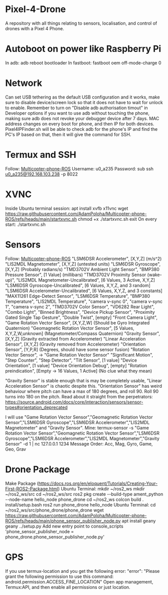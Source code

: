 # Pixel-4-Drone
A repository with all things relating to sensors, localisation, and control of drones with a Pixel 4 Phone.

# Autoboot on power like Raspberry Pi
In adb:
  adb reboot bootloader
In fastboot:
  fastboot oem off-mode-charge 0

# Network
Can set USB tethering as the default USB configuration and it works, make sure to disable device/screen lock so that it does not have to wait for unlock to enable.
Remember to turn on "Disable adb authorisation timout" in Developer options if you want to use adb without touching the phone, making sure adb does not revoke your debugger device after 7 days.
MAC address changes on every boot for phone, and then IP for both devices.
Pixel4IPFinder.sh will be able to check adb for the phone's IP and find the PC's IP based on that, then it will give the command for SSH.

# Termux and SSH
Follow: [Multicopter-phone-ROS](https://raw.githubusercontent.com/AdamPoloha/Multicopter-phone-ROS/refs/heads/main/README.md)
Username: u0_a235
Password: sub
ssh u0_a235@192.168.103.238 -p 8022

# XVNC
Inside Ubuntu terminal session:
  apt install xvfb x11vnc
  wget https://raw.githubusercontent.com/AdamPoloha/Multicopter-phone-ROS/refs/heads/main/startxvnc.sh
  chmod +x ./startxvnc.sh
  exit
On every start:
  ./startxvnc.sh

# Sensors
Follow: [Multicopter-phone-ROS](https://raw.githubusercontent.com/AdamPoloha/Multicopter-phone-ROS/refs/heads/main/README.md)
  "LSM6DSR Accelerometer", [X,Y,Z] (m/s^2)
  "LIS2MDL Magnetometer", [X,Y,Z] (untested units)
  "LSM6DSR Gyroscope", [X,Y,Z] (Probably radians/s)
  "TMD3702V Ambient Light Sensor",
  "BMP380 Pressure Sensor", [1 Value] (millibars)
  "TMD3702V Proximity Sensor (wake-up)",
  "LIS2MDL Magnetometer-Uncalibrated", [6 Values, 3 Active, X,Y,Z]
  "LSM6DSR Gyroscope-Uncalibrated", [6 Values, X,Y,Z, and 3 random]
  "LSM6DSR Accelerometer-Uncalibrated", [6 Values, X,Y,Z, and 3 constants]
  "MAX11261 Edge-Detect Sensor",
  "LSM6DSR Temperature",
  "BMP380 Temperature",
  "LIS2MDL Temperature",
  "camera v-sync 0",
  "camera v-sync 1",
  "camera v-sync 2",
  "TMD3702V Color Sensor",
  "VD6282 Rear Light",
  "Combo Light",
  "Binned Brightness",
  "Device Pickup Sensor",
  "Proximity Gated Single Tap Gesture",
  "Double Twist", [empty]
  "Front Camera Light",
  "Game Rotation Vector Sensor", [X,Y,Z,W] (Should be Gyro Integrated Quaternion)
  "Geomagnetic Rotation Vector Sensor", [5 Values, X,Y,Z,W,unknown] (Magnetometer/Compass Quaternion)
  "Gravity Sensor", [X,Y,Z] (Gravity extracted from Accelerometer)
  "Linear Acceleration Sensor", [X,Y,Z] (Gravity removed from Accelerometer)
  "Orientation Sensor", [Y,P,R] (Degrees, should have some sensor fusion)
  "Rotation Vector Sensor", -> "Game Rotation Vector Sensor"
  "Significant Motion",
  "Step Counter",
  "Step Detector",
  "Tilt Sensor", [1 value]
  "Device Orientation", [1 value]
  "Device Orientation Debug", [empty]
  "Rotation preindication", [Empty -> 16 Values, 1 Active] (No clue what they mean)

"Gravity Sensor" is stable enough that is may be completely usable, "Linear Acceleration Sensor" is chaotic despite this.
"Orientation Sensor" has weird behaviour where pitch can have a max of 180 degrees, and roll 90. Roll 90 turns into 180 on the pitch. Read about it straight from the perpetrators: https://source.android.com/docs/core/interaction/sensors/sensor-types#orientation_deprecated

I will use "Game Rotation Vector Sensor","Geomagnetic Rotation Vector Sensor","LSM6DSR Gyroscope","LSM6DSR Accelerometer","LIS2MDL Magnetometer" and "Gravity Sensor".
Mine: termux-sensor -s "Game Rotation Vector Sensor","Geomagnetic Rotation Vector Sensor","LSM6DSR Gyroscope","LSM6DSR Accelerometer","LIS2MDL Magnetometer","Gravity Sensor" -d 1 | nc 127.0.0.1 1234
Message Order: Acc, Mag, Gyro, Game, Geo, Grav

# Drone Package
Make Package (https://docs.ros.org/en/eloquent/Tutorials/Creating-Your-First-ROS2-Package.html)
Ubuntu Terminal:
  mkdir ~/ros2_ws
  mkdir ~/ros2_ws/src
  cd ~/ros2_ws/src
  ros2 pkg create --build-type ament_python --node-name hello_node phone_drone
  cd ~/ros2_ws
  colcon build
  . install/setup.bash
  ros2 run phone_drone hello_node
Ubuntu Terminal:
  cd ~/ros2_ws/src/phone_drone/phone_drone
  wget https://raw.githubusercontent.com/AdamPoloha/Multicopter-phone-ROS/refs/heads/main/phone_sensor_publisher_node.py
  apt install geany
  geany ../setup.py
  Add new entry point to console_scripts
'phone_sensor_publisher_node = phone_drone.phone_sensor_publisher_node.py'

# GPS
If you use termux-location and you get the following error:
  "error": "Please grant the following permission to use this command: android.permission.ACCESS_FINE_LOCATION"
Open app management, Termux:API, and then enable all permissions or just location.
